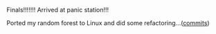 Finals!!!!!!! Arrived at panic station!!!

Ported my random forest to Linux and did some refactoring...([commits](https://github.com/joyeecheung/parallel-random-forest/commits/master))